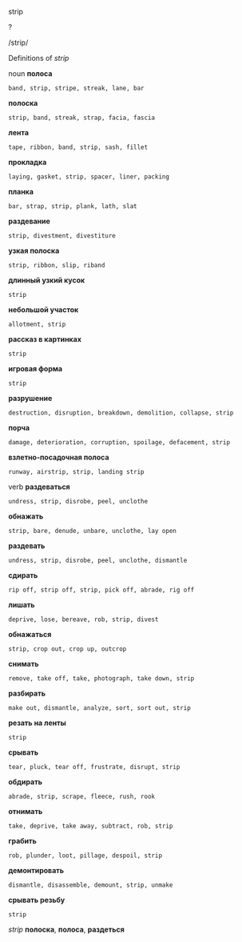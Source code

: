 strip

?

/strip/

Definitions of _strip_

noun
**полоса**

    band, strip, stripe, streak, lane, bar
**полоска**

    strip, band, streak, strap, facia, fascia
**лента**

    tape, ribbon, band, strip, sash, fillet
**прокладка**

    laying, gasket, strip, spacer, liner, packing
**планка**

    bar, strap, strip, plank, lath, slat
**раздевание**

    strip, divestment, divestiture
**узкая полоска**

    strip, ribbon, slip, riband
**длинный узкий кусок**

    strip
**небольшой участок**

    allotment, strip
**рассказ в картинках**

    strip
**игровая форма**

    strip
**разрушение**

    destruction, disruption, breakdown, demolition, collapse, strip
**порча**

    damage, deterioration, corruption, spoilage, defacement, strip
**взлетно-посадочная полоса**

    runway, airstrip, strip, landing strip

verb
**раздеваться**

    undress, strip, disrobe, peel, unclothe
**обнажать**

    strip, bare, denude, unbare, unclothe, lay open
**раздевать**

    undress, strip, disrobe, peel, unclothe, dismantle
**сдирать**

    rip off, strip off, strip, pick off, abrade, rig off
**лишать**

    deprive, lose, bereave, rob, strip, divest
**обнажаться**

    strip, crop out, crop up, outcrop
**снимать**

    remove, take off, take, photograph, take down, strip
**разбирать**

    make out, dismantle, analyze, sort, sort out, strip
**резать на ленты**

    strip
**срывать**

    tear, pluck, tear off, frustrate, disrupt, strip
**обдирать**

    abrade, strip, scrape, fleece, rush, rook
**отнимать**

    take, deprive, take away, subtract, rob, strip
**грабить**

    rob, plunder, loot, pillage, despoil, strip
**демонтировать**

    dismantle, disassemble, demount, strip, unmake
**срывать резьбу**

    strip

_strip_
**полоска**, **полоса**, **раздеться**